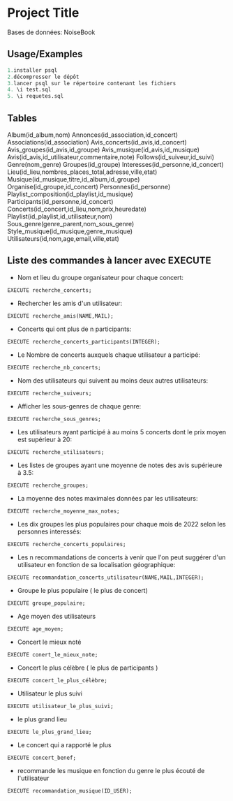 
# Project Title

Bases de données: NoiseBook

## Usage/Examples

```sql
1.installer psql
2.décompresser le dépôt
3.lancer psql sur le répertoire contenant les fichiers
4. \i test.sql
5. \i requetes.sql
```

## Tables

Album(id_album,nom)
Annonces(id_association,id_concert)
Associations(id_association)
Avis_concerts(id_avis,id_concert)
Avis_groupes(id_avis,id_groupe)
Avis_musique(id_avis,id_musique)
Avis(id_avis,id_utilisateur,commentaire,note)
Follows(id_suiveur,id_suivi)
Genre(nom_genre)
Groupes(id_groupe)
Interesses(id_personne,id_concert)
Lieu(id_lieu,nombres_places_total,adresse,ville,etat)
Musique(id_musique,titre,id_album,id_groupe)
Organise(id_groupe,id_concert)
Personnes(id_personne)
Playlist_composition(id_playlist,id_musique)
Participants(id_personne,id_concert)
Concerts(id_concert,id_lieu,nom,prix,heuredate)
Playlist(id_playlist,id_utilisateur,nom)
Sous_genre(genre_parent,nom_sous_genre)
Style_musique(id_musique,genre_musique)
Utilisateurs(id,nom,age,email,ville,etat)

## Liste des commandes à lancer avec EXECUTE

- Nom et lieu du groupe organisateur pour chaque concert:
```
EXECUTE recherche_concerts;
```
- Rechercher les amis d'un utilisateur:
```
EXECUTE recherche_amis(NAME,MAIL);
```
- Concerts qui ont plus de n participants:
```
EXECUTE recherche_concerts_participants(INTEGER);
```
- Le Nombre de concerts auxquels chaque utilisateur a participé:
```
EXECUTE recherche_nb_concerts;
```
- Nom des utilisateurs qui suivent au moins deux autres utilisateurs:
```
EXECUTE recherche_suiveurs;
```
- Afficher les sous-genres de chaque genre:
```
EXECUTE recherche_sous_genres;
```
- Les utilisateurs ayant participé à au moins 5 concerts dont le prix moyen est supérieur à 20:
```
EXECUTE recherche_utilisateurs;
```
- Les listes de groupes ayant une moyenne de notes des avis supérieure à 3.5:
```
EXECUTE recherche_groupes;
```
- La moyenne des notes maximales données par les utilisateurs:
```
EXECUTE recherche_moyenne_max_notes;
```
- Les dix groupes les plus populaires pour chaque mois de 2022 selon les personnes interessés:
```
EXECUTE recherche_concerts_populaires;
```
- Les n recommandations de concerts à venir que l'on peut suggérer d'un utilisateur en fonction de sa localisation géographique:
```
EXECUTE recommandation_concerts_utilisateur(NAME,MAIL,INTEGER);
```
- Groupe le plus populaire ( le plus de concert)
```
EXECUTE groupe_populaire;
```
- Age moyen des utilisateurs 
```
EXECUTE age_moyen;
```
- Concert le mieux noté 
```
EXECUTE conert_le_mieux_note;
```
- Concert le plus célèbre ( le plus de participants ) 
```
EXECUTE concert_le_plus_célèbre;
```
- Utilisateur le plus suivi 
```
EXECUTE utilisateur_le_plus_suivi;
```
- le plus grand lieu 
```
EXECUTE le_plus_grand_lieu;
```
- Le concert qui a rapporté le plus 
```
EXECUTE concert_benef;
```
- recommande les musique en fonction du genre le plus écouté de l'utilisateur
```
EXECUTE recommandation_musique(ID_USER);
```